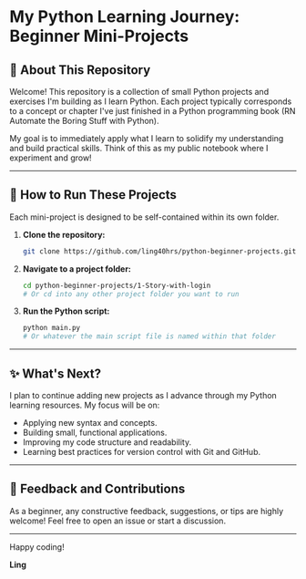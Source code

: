 # My Python Learning Journey: Beginner Mini-Projects

## 🌟 About This Repository

Welcome! This repository is a collection of small Python projects and exercises I'm building as I learn Python. Each project typically corresponds to a concept or chapter I've just finished in a Python programming book (RN Automate the Boring Stuff with Python).

My goal is to immediately apply what I learn to solidify my understanding and build practical skills. Think of this as my public notebook where I experiment and grow!

---

## 🚀 How to Run These Projects

Each mini-project is designed to be self-contained within its own folder.

1.  **Clone the repository:**
    ```bash
    git clone https://github.com/ling40hrs/python-beginner-projects.git
    ```
2.  **Navigate to a project folder:**
    ```bash
    cd python-beginner-projects/1-Story-with-login
    # Or cd into any other project folder you want to run
    ```
3.  **Run the Python script:**
    ```bash
    python main.py
    # Or whatever the main script file is named within that folder
    ```

---

## ✨ What's Next?

I plan to continue adding new projects as I advance through my Python learning resources. My focus will be on:

*   Applying new syntax and concepts.
*   Building small, functional applications.
*   Improving my code structure and readability.
*   Learning best practices for version control with Git and GitHub.

---

## 🙏 Feedback and Contributions

As a beginner, any constructive feedback, suggestions, or tips are highly welcome! Feel free to open an issue or start a discussion.

---

Happy coding!

**Ling**
